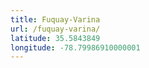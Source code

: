 ```yaml
---
title: Fuquay-Varina
url: /fuquay-varina/
latitude: 35.5843849
longitude: -78.79986910000001
---
```

